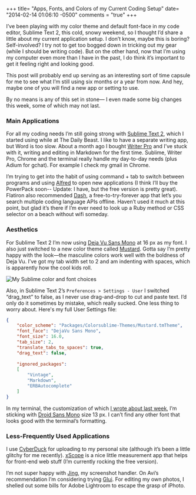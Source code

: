+++
title= "Apps, Fonts, and Colors of my Current Coding Setup"
date= "2014-02-14 01:06:10 -0500"
comments = "true"
+++

I’ve been playing with my color theme and default font-face in my code editor, Sublime Text 2, this cold, snowy weekend, so I thought I’d share a little about my current application setup. I don’t know, maybe this is boring? Self-involved? I try not to get too bogged down in tricking out my gear (while I should be writing code). But on the other hand, now that I’m using my computer even more than I have in the past, I do think it’s important to get it feeling right and looking good. 

This post will probably end up serving as an interesting sort of time capsule for me to see what I’m still using six months or a year from now. And hey, maybe one of you will find a new app or setting to use. 

By no means is any of this set in stone— I even made some big changes this week, some of which may not last. 

<!-- more -->

### Main Applications

For all my coding needs I’m still going strong with [Sublime Text 2](http://www.sublimetext.com/2), which I started using while at The Daily Beast. I like to have a separate writing app, but Word is too slow. About a month ago I bought [Writer Pro](http://writer.pro/) and I’ve stuck with it, writing and editing in Markdown for the first time. Sublime, Writer Pro, Chrome and the terminal really handle my day-to-day needs (plus Adium for gchat). For example I check my gmail in Chrome. 

I’m trying to get into the habit of using command + tab to switch between programs and using [Alfred](http://www.alfredapp.com) to open new applications (I think I’ll buy the PowerPack soon-- Update: I have, but the free version is pretty great). Flatiron also recommended [Dash](http://kapeli.com/dash), a free-to-try-forever app that let’s you search multiple coding language APIs offline. Haven’t used it much at this point, but glad it’s there if I’m ever need to look up a Ruby method or CSS selector on a beach without wifi someday. 

### Aesthetics 

For Sublime Text 2 I’m now using [Deja Vu Sans Mono](http://dejavu-fonts.org/wiki/Download) at 16 px as my font. I also just switched to a new color theme called [Mustard](http://colorsublime.com/?page=9). Gotta say I’m pretty happy with the look—the masculine colors work well with the boldness of Deja Vu. I’ve got my tab width set to 2 and am indenting with spaces, which is apparently how the cool kids roll. 

![My Sublime color and font choices](http://i.imgur.com/teATEpJ.png)

Also, in Sublime Text 2’s `Preferences > Settings - User` I switched “drag_text” to false, as I never use drag-and-drop to cut and paste text. I’d only do it sometimes by mistake, which really sucked. One less thing to worry about. Here's my full User Settings file:

```json
{
    "color_scheme": "Packages/Colorsublime-Themes/Mustard.tmTheme",
    "font_face": "DejaVu Sans Mono",
    "font_size": 16.0,
    "tab_size": 2,
    "translate_tabs_to_spaces": true,
    "drag_text": false,
    
    "ignored_packages":
    [
        "Vintage",
        "Markdown",
        "ERBAutocomplete"
    ]
}
```

In my terminal, the customization of which [I wrote about last week](http://sts10.github.io/blog/2014/02/05/flatiron-day-two/), I’m sticking with [Droid Sans Mono](http://www.fontsquirrel.com/fonts/droid-sans-mono) size 13 px. I can’t find any other font that looks good with the terminal’s formatting. 

### Less-Frequently Used Applications

I use [CyberDuck](http://cyberduck.io/) for uploading to my personal site (although it’s been a little glitchy for me recently). [xScope](http://xscopeapp.com/) is a nice little measurement app that helps for front-end web stuff (I’m currently rocking the free version). 

I’m not super happy with [Jing](http://www.techsmith.com/jing.html), my screenshot handler. On Avi’s recommendation I’m considering trying [Glui](http://glui.me/).  For editing my own photos, I shelled out some bills for Adobe Lightroom to escape the grasp of iPhoto. 

